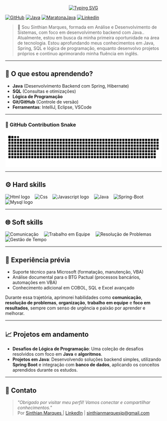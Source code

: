 <div align="center">
  <a href="https://git.io/typing-svg">
    <img src="https://readme-typing-svg.demolab.com?font=Fira+Code&weight=500&size=22&pause=1000&color=993399&center=true&vCenter=true&random=false&width=524&lines=Hello+World,+eu+sou+a+Sinthian!+" alt="Typing SVG">
  </a>
</div> 


[![GitHub](https://img.shields.io/badge/GitHub-100000?style=for-the-badge&logo=github&logoColor=white)](https://github.com/sinthianmarques)
[![Java](https://img.shields.io/badge/Java-ED8B00?style=for-the-badge&logo=java&logoColor=white)](https://www.oracle.com/java/)
[![MaratonaJava](https://img.shields.io/badge/-MaratonaJava-blueviolet?style=for-the-badge)](https://github.com/SinthianMar/maratonajava)
[![Linkedin](https://img.shields.io/badge/-Linkedin-blue?style=for-the-badge)](https://github.com/SinthianMar/maratonajava)
  


> 🔹 Sou Sinthian Marques, formada em Análise e Desenvolvimento de Sistemas, com foco em desenvolvimento backend com Java.. Atualmente, estou em busca da minha primeira oportunidade na área de tecnologia.
>Estou aprofundando meus conhecimentos em Java, Spring, SQL e lógica de programação, enquanto desenvolvo projetos próprios e continuo aprimorando minha fluência em inglês.

---

## 📝  O que estou aprendendo?

- **Java** (Desenvolvimento Backend com Spring, Hibernate)
- **SQL** (Consultas e otimizações)
- **Lógica de Programação**
- **Git/GitHub** (Controle de versão)
- **Ferramentas**: IntelliJ, Eclipse, VSCode

---

### 🐍 GitHub Contribution Snake

<picture align="center">
  <source media="(prefers-color-scheme: dark)" srcset="https://raw.githubusercontent.com/SinthianMar/SinthianMar/output/github-contribution-grid-snake-dark.svg">
  <source media="(prefers-color-scheme: light)" srcset="https://raw.githubusercontent.com/SinthianMar/SinthianMar/output/github-contribution-grid-snake.svg">
  <img align="center" alt="github contribution grid snake animation" src="https://raw.githubusercontent.com/SinthianMar/SinthianMar/output/github-contribution-grid-snake.svg">
</picture>

---

## ⚙️ Hard skills

<div align="left">
  <img src="https://cdn.jsdelivr.net/gh/devicons/devicon/icons/html5/html5-original.svg" height="50" alt="Html logo" title="Html"  />
  <img width="8" />
  <img src="https://cdn.jsdelivr.net/gh/devicons/devicon/icons/css3/css3-original.svg" height="50" alt="Css"  title="Css" />
  <img width="8" />
  <img src="https://cdn.jsdelivr.net/gh/devicons/devicon/icons/javascript/javascript-plain.svg" height="50" alt="Javascript logo" title="Javascript" />
  <img width="8" />
  <img src="https://cdn.jsdelivr.net/gh/devicons/devicon/icons/java/java-original.svg" height="50" alt="Java" title="Java" />
  <img width="8" />
  <img src="https://cdn.jsdelivr.net/gh/devicons/devicon/icons/spring/spring-original.svg" height="50" alt="Spring-Boot" title="Spring-Boot" />
  <img width="8" />
  <img src="https://cdn.jsdelivr.net/gh/devicons/devicon/icons/mysql/mysql-original.svg" height="50" alt="Mysql logo" title="Mysql" />
  <img width="8" />
</div>

----

## 🌐 Soft skills

<div align="left">
  <img src="https://github.com/user-attachments/assets/c70c32f9-c2cc-4c95-8219-ea15fc909777" height="50" alt="Comunicação" title="Comunicação" />
  <img width="10" />
  <img src="https://github.com/user-attachments/assets/bede1cfa-8c6e-43b6-9cbd-163d00978884" height="50" alt="Trabalho em Equipe" title="Trabalho em Equipe" />
  <img width="10" />
  <img src="https://github.com/user-attachments/assets/03556ce1-ab1b-45db-aa83-e26d10d862e8" height="50" alt="Resolução de Problemas" title="Resolução de Problemas" />
  <img width="10" />
  <img src="https://github.com/user-attachments/assets/6d9d9d8b-703b-48a0-abca-e2b6e70f8c0b" height="50" alt="Gestão de Tempo" title="Gestão de Tempo" />
</div>


---

## 💼 Experiência prévia

- Suporte técnico para Microsoft (formatação, manutenção, VBA)
- Análise documental para o BTG Pactual (processos bancários, automações em VBA)
- Conhecimento adicional em COBOL, SQL e Excel avançado

Durante essa trajetória, aprimorei habilidades como **comunicação**, **resolução de problemas**, **organização**, **trabalho em equipe** e **foco em resultados**, sempre com senso de urgência e paixão por aprender e melhorar.

---

## 📈 Projetos em andamento

- **Desafios de Lógica de Programação**: Uma coleção de desafios resolvidos com foco em **Java** e **algoritmos**.
- **Projetos em Java**: Desenvolvendo soluções backend simples, utilizando **Spring Boot** e integração com **banco de dados**, aplicando os conceitos aprendidos durante os estudos.
---

## 📧 Contato

> _"Obrigado por visitar meu perfil! Vamos conectar e compartilhar conhecimentos."_  
Por [Sinthian Marques ](https://github.com/SinthianMar) | [LinkedIn](https://www.linkedin.com/in/sinthianmarques) | sinthianmarquesjp@gmail.com
